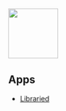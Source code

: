 # <img src="https://apps.swiftdev.dev/SwiftDevLogo.png" width="100">



## Apps
- [Libraried](/Libraried/)

<style>
 .sidebar{
 display: none;
 }
  .header {
  display: none;
  .footer {
    display: none;
  }
</style>

